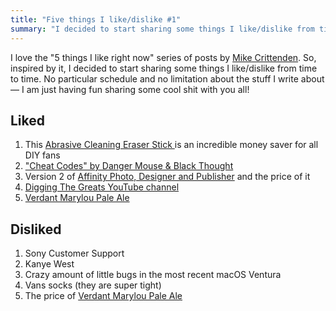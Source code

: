```yaml
---
title: "Five things I like/dislike #1"
summary: "I decided to start sharing some things I like/dislike from time to time. No particular schedule and no limitation about the stuff I write about —  I am just having fun sharing some cool shit with you all!"
---
```


I love the "5 things I like right now" series of posts by [Mike Crittenden](https://critter.blog). So, inspired by it, I decided to start sharing some things I like/dislike from time to time. No particular schedule and no limitation about the stuff I write about —  I am just having fun sharing some cool shit with you all!

## Liked

1. This [Abrasive Cleaning Eraser Stick ](https://www.amazon.co.uk/gp/product/B08CNNM96B/ref=ppx_yo_dt_b_search_asin_title) is an incredible money saver for all DIY fans
1. ["Cheat Codes" by Danger Mouse & Black Thought](https://music.apple.com/gb/album/cheat-codes/1621085507)
1. Version 2 of [Affinity Photo, Designer and Publisher](https://affinity.serif.com/en-gb/) and the price of it
1. [Digging The Greats YouTube channel](https://www.youtube.com/@diggingthegreats)
1. [Verdant Marylou Pale Ale](https://verdantbrewing.co/collections/beer-merchandise/products/weekly-mixed-6-pack-3)

## Disliked

1. Sony Customer Support
1. Kanye West
1. Crazy amount of little bugs in the most recent macOS Ventura
1. Vans socks (they are super tight)
1. The price of [Verdant Marylou Pale Ale](https://verdantbrewing.co/collections/beer-merchandise/products/weekly-mixed-6-pack-3)
